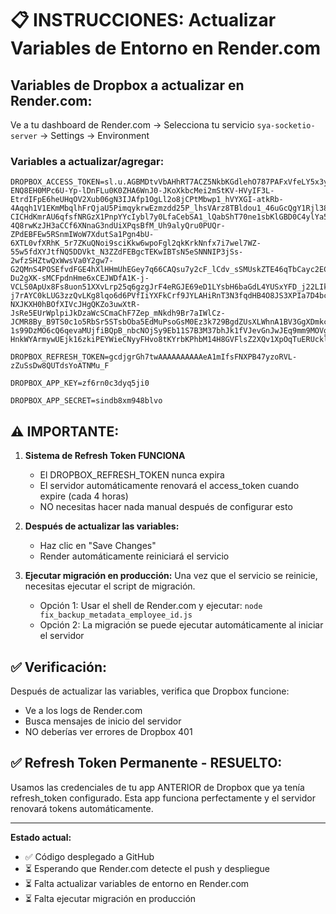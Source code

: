 # 📋 INSTRUCCIONES: Actualizar Variables de Entorno en Render.com

## Variables de Dropbox a actualizar en Render.com:

Ve a tu dashboard de Render.com → Selecciona tu servicio `sya-socketio-server` → Settings → Environment

### Variables a actualizar/agregar:

```
DROPBOX_ACCESS_TOKEN=sl.u.AGBMDtvVbAHhRT7ACZ5NkbKGdlehO787PAFxVfeLY5x3yxxpSunLnn9x4y7X-ENQ8EH0MPc6U-Yp-lDnFLu0K0ZHA6WnJ0-JKoXkbcMei2mStKV-HVyIF3L-EtrdIFpE6heUHqOV2Xub06gN3IJAfp1OgLl2o8jCPtMbwp1_hVYXGI-atkRb-4Aqqh1V1EKmMbqlhFrQjaU5PimqykrwEzmzdd25P_lhsVArz8TBldou1_46uGcQgY1Rjl38JNfDUgeJh3DL76pSQ2AbeIEvRLhvgcny1rP9v5T48cTACGNwnKGXC8SXm4WhGxMHUKydn4J3stK0GyiaddRME90TnpSI0aXgsdfIyCuVon6MBnolRu33ZYRF81vm1prKlfGkGQ2ZmDG31cBV_PPIWgW2ycw6IlsAkJ-CICHdKmrAU6qfsfNRGzX1PnpYYcIybl7y0LfaCebSA1_lQabShT70ne1sbKlGBD0C4ylYa5jjvXNQ6rO8Wrslqw3K9JaLa5ERGU-4Q8rwKzJH3aCCf6XNnaG3ndUiXPqsBfM_Uh9alyQru0PUQr-ZPdEBFEw5RSnmIWoW7XdutSa1Pgn4bU-6XTL0vfXRhK_5r7ZKuQNoi9sciKkw6wpoFgl2qkKrkNnfx7i7wel7WZ-55w5fdXYJtfNQ5DDVkt_N3ZZdFEBgcTEKwIBTsN5eSNNNIP3jSs-2wfzSHZtwQxWwsVa0Y2gw7-G2QMnS4POSEfvdFGE4hXlHHmUhEGey7q66CAQsu7y2cF_lCdv_sSMUskZTE46qTbCayc2ECiQQpYirVN0y9DfjdBe1TYQMP1H0kHLirRqC-Du2gXK-sMCFpdnHme6xCEJWDfA1K-j-VCLS0ApUx8Fs8uon51XXvLrp25q6gzgJrF4eRGJE69eD1LYsbH6baGdL4YUSxYFD_j22LIkHumbDbOtrgu0kamqc-j7rAYC0kLUG3zzQvLKg8lqo6d6PVfIiYXFkCrf9JYLAHiRnT3N3fqdHB4O8JS3XPIa7D4bcS72KcJyYbGWdqd9WrUoiLIJOdW6uQ5uva-NXJKXH0hBOfXIVcJHgQKZo3uwXtR-JsRe5EUrWplpiJkDzaWcSCmaChF7Zep_mNkdh9Br7aIWlCz-JCMR8By_B9TS0c1o5RbSr5STsbOba5EdMuPsoGsM0Ez3k729BgdZUsXLWhnA1BV3GgXDmkcJ04uJFew87pK6z0e_0c1OGO0MTZmgol8cy5brbv8Bg4pbZt9WYSwfiMw_oKQVOKs07S2h7-1s99DzMO6cQ6qevaMUjfiBQpB_nbcNOjSy9Eb11S7B3M37bhJk1fVJevGnJwJEq9mm9MOVgOEBA-HnkWYArmywUEjk16zkiPEYWieCNyyFHvo8tKYrbKPhbM14H8GVFlsZ2XQv1XpOqTuERUckliVeAaF8-

DROPBOX_REFRESH_TOKEN=gcdjgrGh7twAAAAAAAAAAeA1mIfsFNXPB47yzoRVL-zZuSsDw8QUTdsYoATNMu_F

DROPBOX_APP_KEY=zf6rn0c3dyq5ji0

DROPBOX_APP_SECRET=sindb8xm948blvo
```

## ⚠️ IMPORTANTE:

1. **Sistema de Refresh Token FUNCIONA**
   - El DROPBOX_REFRESH_TOKEN nunca expira
   - El servidor automáticamente renovará el access_token cuando expire (cada 4 horas)
   - NO necesitas hacer nada manual después de configurar esto

2. **Después de actualizar las variables:**
   - Haz clic en "Save Changes"
   - Render automáticamente reiniciará el servicio

3. **Ejecutar migración en producción:**
   Una vez que el servicio se reinicie, necesitas ejecutar el script de migración.
   - Opción 1: Usar el shell de Render.com y ejecutar: `node fix_backup_metadata_employee_id.js`
   - Opción 2: La migración se puede ejecutar automáticamente al iniciar el servidor

## ✅ Verificación:

Después de actualizar las variables, verifica que Dropbox funcione:
- Ve a los logs de Render.com
- Busca mensajes de inicio del servidor
- NO deberías ver errores de Dropbox 401

## ✅ Refresh Token Permanente - RESUELTO:

Usamos las credenciales de tu app ANTERIOR de Dropbox que ya tenía refresh_token configurado.
Esta app funciona perfectamente y el servidor renovará tokens automáticamente.

---

**Estado actual:**
- ✅ Código desplegado a GitHub
- ⏳ Esperando que Render.com detecte el push y despliegue
- ⏳ Falta actualizar variables de entorno en Render.com
- ⏳ Falta ejecutar migración en producción
